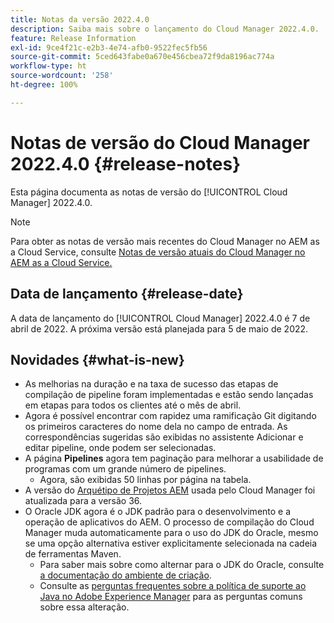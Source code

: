 ```yaml
---
title: Notas da versão 2022.4.0
description: Saiba mais sobre o lançamento do Cloud Manager 2022.4.0.
feature: Release Information
exl-id: 9ce4f21c-e2b3-4e74-afb0-9522fec5fb56
source-git-commit: 5ced643fabe0a670e456cbea72f9da8196ac774a
workflow-type: ht
source-wordcount: '258'
ht-degree: 100%

---
```


# Notas de versão do Cloud Manager 2022.4.0 {#release-notes}

Esta página documenta as notas de versão do [!UICONTROL Cloud Manager] 2022.4.0.

>[!NOTE]
>
>Para obter as notas de versão mais recentes do Cloud Manager no AEM as a Cloud Service, consulte [Notas de versão atuais do Cloud Manager no AEM as a Cloud Service.](https://experienceleague.adobe.com/pt-br/docs/experience-manager-cloud-service/content/release-notes/cloud-manager/current)

## Data de lançamento {#release-date}

A data de lançamento do [!UICONTROL Cloud Manager] 2022.4.0 é 7 de abril de 2022. A próxima versão está planejada para 5 de maio de 2022.

## Novidades {#what-is-new}

* As melhorias na duração e na taxa de sucesso das etapas de compilação de pipeline foram implementadas e estão sendo lançadas em etapas para todos os clientes até o mês de abril.
* Agora é possível encontrar com rapidez uma ramificação Git digitando os primeiros caracteres do nome dela no campo de entrada. As correspondências sugeridas são exibidas no assistente Adicionar e editar pipeline, onde podem ser selecionadas.
* A página **Pipelines** agora tem paginação para melhorar a usabilidade de programas com um grande número de pipelines.
   * Agora, são exibidas 50 linhas por página na tabela.
* A versão do [Arquétipo de Projetos AEM](https://experienceleague.adobe.com/pt-br/docs/experience-manager-core-components/using/developing/archetype/overview) usada pelo Cloud Manager foi atualizada para a versão 36.
* O Oracle JDK agora é o JDK padrão para o desenvolvimento e a operação de aplicativos do AEM. O processo de compilação do Cloud Manager muda automaticamente para o uso do JDK do Oracle, mesmo se uma opção alternativa estiver explicitamente selecionada na cadeia de ferramentas Maven.
   * Para saber mais sobre como alternar para o JDK do Oracle, consulte [a documentação do ambiente de criação](/help/getting-started/build-environment.md#using-java-support).
   * Consulte as [perguntas frequentes sobre a política de suporte ao Java no Adobe Experience Manager](https://experienceleague.adobe.com/docs/experience-manager-65/assets/Java_Policy_for_Adobe_Experience_Manager.pdf) para as perguntas comuns sobre essa alteração.
